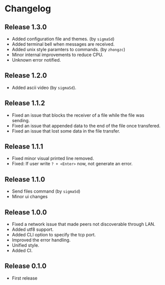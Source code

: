 # Changelog

## Release 1.3.0
- Added configuration file and themes. (by `sigmaSd`)
- Added terminal bell when messages are received.
- Added unix style paramters to commands. (by `zhongzc`)
- Minor internal improvements to reduce CPU.
- Unknown error notified.

## Release 1.2.0
- Added ascii video (by `sigmaSd`).

## Release 1.1.2
- Fixed an issue that blocks the receiver of a file while the file was sending.
- Fixed an issue that appended data to the end of the file once transfered.
- Fixed an issue that lost some data in the file transfer.

## Release 1.1.1
- Fixed minor visual printed line removed.
- Fixed: If user write `? + <Enter>` now, not generate an error.

## Release 1.1.0
- Send files command (by `sigmaSd`)
- Minor ui changes

## Release 1.0.0
- Fixed a network issue that made peers not discoverable through LAN.
- Added utf8 support.
- Added CLI option to specify the tcp port.
- Improved the error handling.
- Unified style.
- Added CI.

## Release 0.1.0
- First release
